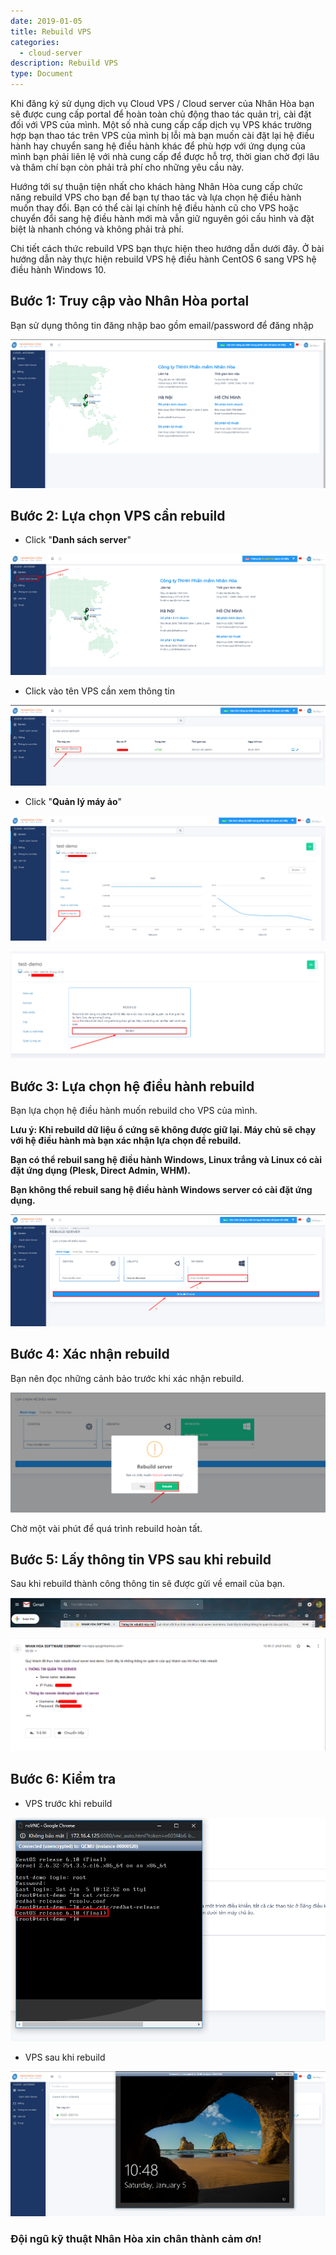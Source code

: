 ```yaml
---
date: 2019-01-05
title: Rebuild VPS
categories:
  - cloud-server
description: Rebuild VPS
type: Document
---
```


Khi đăng ký sử dụng dịch vụ Cloud VPS / Cloud server của Nhân Hòa bạn sẽ được cung cấp portal để hoàn toàn chủ động thao tác quản trị, cài đặt đối với VPS của mình. Một số nhà cung cấp cấp dịch vụ VPS khác trường hợp bạn thao tác trên VPS của mình bị lỗi mà bạn muốn cài đặt lại hệ điều hành hay chuyển sang hệ điều hành khác để phù hợp với ứng dụng của mình bạn phải liên lệ với nhà cung cấp để được hỗ trợ, thời gian chờ đợi lâu và thâm chí bạn còn phải trả phí cho những yêu cầu này.

Hướng tới sự thuận tiện nhất cho khách hàng Nhân Hòa cung cấp chức năng rebuild VPS cho bạn để bạn tự thao tác và lựa chọn hệ điều hành muốn thay đổi. Bạn có thể cài lại chính hệ điều hành cũ cho VPS hoặc chuyển đổi sang hệ điều hành mới mà vẫn giữ nguyên gói cấu hình và đặt biệt là nhanh chóng và không phải trả phí.

Chi tiết cách thức rebuild VPS bạn thực hiện theo hướng dẫn dưới đây. Ở bài hướng dẫn này thực hiện rebuild VPS hệ điều hành CentOS 6 sang VPS hệ điều hành Windows 10.

## Bước 1: Truy cập vào Nhân Hòa portal

Bạn sử dụng thông tin đăng nhập bao gồm email/password để đăng nhập

![](/images/img-rebuild-vps/Screenshot_568.png)

## Bước 2: Lựa chọn VPS cần rebuild

+ Click "**Danh sách server**"

![](/images/img-rebuild-vps/Screenshot_569.png)

+ Click vào tên VPS cần xem thông tin

![](/images/img-rebuild-vps/Screenshot_570.png)

+ Click "**Quản lý máy ảo**"

![](/images/img-rebuild-vps/Screenshot_571.png)

![](/images/img-rebuild-vps/Screenshot_574.png)

## Bước 3: Lựa chọn hệ điều hành rebuild

Bạn lựa chọn hệ điều hành muốn rebuild cho VPS của mình.

**Lưu ý: Khi rebuild dữ liệu ổ cứng sẽ không được giữ lại. Máy chủ sẽ chạy với hệ điều hành mà bạn xác nhận lựa chọn để rebuild.**

**Bạn có thể rebuil sang hệ điều hành Windows, Linux trắng và Linux có cài đặt ứng dụng (Plesk, Direct Admin, WHM).**

**Bạn không thể rebuil sang hệ điều hành Windows server có cài đặt ứng dụng.**

![](/images/img-rebuild-vps/Screenshot_575.png)

## Bước 4: Xác nhận rebuild

Bạn nên đọc những cảnh bảo trước khi xác nhận rebuild.

![](/images/img-rebuild-vps/Screenshot_576.png)

Chờ một vài phút để quá trình rebuild hoàn tất. 

## Bước 5: Lấy thông tin VPS sau khi rebuild

Sau khi rebuild thành công thông tin sẽ được gửi về email của bạn.

![](/images/img-rebuild-vps/Screenshot_577.png)

![](/images/img-rebuild-vps/Screenshot_578.png)

## Bước 6: Kiểm tra

+ VPS trước khi rebuild

![](/images/img-rebuild-vps/Screenshot_572.png)

+ VPS sau khi rebuild

![](/images/img-rebuild-vps/Screenshot_579.png)


### Đội ngũ kỹ thuật Nhân Hòa xin chân thành cảm ơn!






